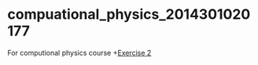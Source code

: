 # compuational_physics_2014301020177
For computional physics course
+[Exercise 2](https://www.zybuluo.com/yzpwez369/note/504368)
